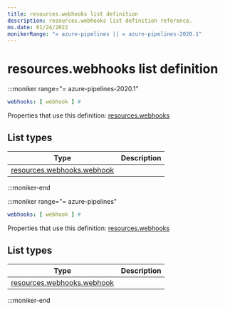 ```yaml
---
title: resources.webhooks list definition
description: resources.webhooks list definition reference.
ms.date: 01/24/2022
monikerRange: "= azure-pipelines || = azure-pipelines-2020.1"
---
```


# resources.webhooks list definition


:::moniker range="= azure-pipelines-2020.1"

<!-- :::api-definition signature="webhookResources[webhookResource]" version="azure-pipelines-2020.1"::: -->

```yaml
webhooks: [ webhook ] # 
```


Properties that use this definition: [resources.webhooks](resources.md)

## List types

| Type     | Description |
|----------|-------------|
| [resources.webhooks.webhook](resources-webhooks-webhook.md) |  |

<!-- :::api-definition-end::: -->

:::moniker-end

:::moniker range="= azure-pipelines"

<!-- :::api-definition signature="webhookResources[webhookResource]" version="azure-pipelines"::: -->

```yaml
webhooks: [ webhook ] # 
```


Properties that use this definition: [resources.webhooks](resources.md)

## List types

| Type     | Description |
|----------|-------------|
| [resources.webhooks.webhook](resources-webhooks-webhook.md) |  |

<!-- :::api-definition-end::: -->

:::moniker-end


<!-- Remarks -->


<!-- Examples -->

